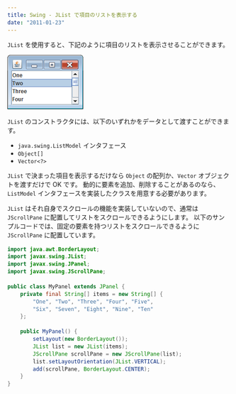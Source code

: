 ```yaml
---
title: Swing - JList で項目のリストを表示する
date: "2011-01-23"
---
```


`JList` を使用すると、下記のように項目のリストを表示させることができます。

![jlist.png](./jlist.png)

`JList` のコンストラクタには、以下のいずれかをデータとして渡すことができます。

- `java.swing.ListModel` インタフェース
- `Object[]`
- `Vector<?>`

`JList` で決まった項目を表示するだけなら `Object` の配列か、`Vector` オブジェクトを渡すだけで OK です。
動的に要素を追加、削除することがあるのなら、`ListModel` インタフェースを実装したクラスを用意する必要があります。

`JList` はそれ自身でスクロールの機能を実装していないので、通常は `JScrollPane` に配置してリストをスクロールできるようにします。
以下のサンプルコードでは、固定の要素を持つリストをスクロールできるように `JScrollPane` に配置しています。

~~~ java
import java.awt.BorderLayout;
import javax.swing.JList;
import javax.swing.JPanel;
import javax.swing.JScrollPane;

public class MyPanel extends JPanel {
    private final String[] items = new String[] {
        "One", "Two", "Three", "Four", "Five",
        "Six", "Seven", "Eight", "Nine", "Ten"
    };

    public MyPanel() {
        setLayout(new BorderLayout());
        JList list = new JList(items);
        JScrollPane scrollPane = new JScrollPane(list);
        list.setLayoutOrientation(JList.VERTICAL);
        add(scrollPane, BorderLayout.CENTER);
    }
}
~~~

